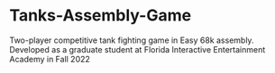 # Tanks-Assembly-Game
Two-player competitive tank fighting game in Easy 68k assembly. Developed as a graduate student at Florida Interactive Entertainment Academy in Fall 2022
